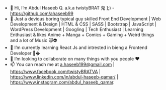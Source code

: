 - 👋 Hi, I’m Abdul Haseeb Q. a.k.a twistyBRAT 鬼 ];) - https://github.com/ahaseeb99
- 👀 Just a devious boring typical guy skilled Front End Development | Web Development & Design | HTML & CSS | SASS | Bootstrap | JavaScript | WordPress Development | Googling | Tech Enthusiast | Learning Enthusiast &  likes Anime + Manga + Comics + Gaming + Weird things and a lot of Music 🙀👽
- 🌱 I’m currently learning React Js and intrested in bieng a Frontend Developer 👀�
- 💞️ I’m looking to collaborate on many things with you people ❤
- 📫 You can reach me at a.haseeb199@gmail.com | https://www.facebook.com/twistyBRATVA | https://www.linkedin.com/in/abdul-haseeb-qamar/ | https://www.instagram.com/abdul_haseeb_qamar.

<!---

 ____  ____  ____  ____  ____  ____  ____  ____ 
||P ||||r ||||o ||||b ||||d ||||o ||||n ||||e ||
||__||||__||||__||||__||||__||||__||||__||||__||
|/__\||/__\||/__\||/__\||/__\||/__\||/__\||/__\|


 ______   ______   ______   ______   _____    ______   ______   ______ 
| |  | \ | |  | \ / |  | \ | |  | \ | | \ \  / |  | \ | |  \ \ | |     
| |__|_/ | |__| | | |  | | | |--| < | |  | | | |  | | | |  | | | |---- 
|_|      |_|  \_\ \_|__|_/ |_|__|_/ |_|_/_/  \_|__|_/ |_|  |_| |_|____ 
                                                                      

.------..------..------..------..------..------..------..------.
|P.--. ||R.--. ||O.--. ||B.--. ||D.--. ||O.--. ||N.--. ||E.--. |
| :/\: || :(): || :/\: || :(): || :/\: || :/\: || :(): || (\/) |
| (__) || ()() || :\/: || ()() || (__) || :\/: || ()() || :\/: |
| '--'P|| '--'R|| '--'O|| '--'B|| '--'D|| '--'O|| '--'N|| '--'E|
`------'`------'`------'`------'`------'`------'`------'`------'

 ______                 _          _                      
(_____ \               | |        | |                     
 _____) )  ____   ___  | | _    _ | |  ___   ____    ____ 
|  ____/  / ___) / _ \ | || \  / || | / _ \ |  _ \  / _  )
| |      | |    | |_| || |_) )( (_| || |_| || | | |( (/ / 
|_|      |_|     \___/ |____/  \____| \___/ |_| |_| \____)

--->
